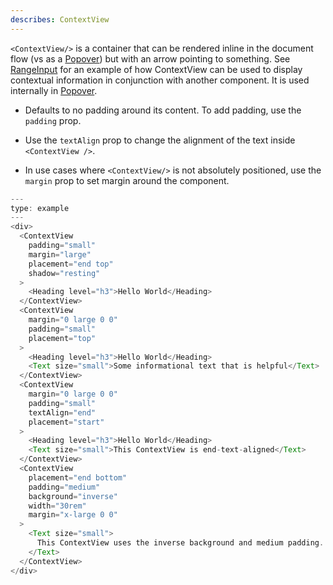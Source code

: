 ```yaml
---
describes: ContextView
---
```


`<ContextView/>` is a container that can be rendered inline in the document flow (vs as a [Popover](#Popover)) but with an arrow pointing to something. See [RangeInput](#RangeInput) for an example of how ContextView can be used to display contextual information in conjunction with another component. It is used internally in [Popover](#Popover).

- Defaults to no padding around its content. To add padding, use the `padding` prop.

- Use the `textAlign` prop to change the alignment of the text inside `<ContextView />`.

- In use cases where `<ContextView/>` is not absolutely positioned, use the `margin` prop to set margin around the component.

```js
---
type: example
---
<div>
  <ContextView
    padding="small"
    margin="large"
    placement="end top"
    shadow="resting"
  >
    <Heading level="h3">Hello World</Heading>
  </ContextView>
  <ContextView
    margin="0 large 0 0"
    padding="small"
    placement="top"
  >
    <Heading level="h3">Hello World</Heading>
    <Text size="small">Some informational text that is helpful</Text>
  </ContextView>
  <ContextView
    margin="0 large 0 0"
    padding="small"
    textAlign="end"
    placement="start"
  >
    <Heading level="h3">Hello World</Heading>
    <Text size="small">This ContextView is end-text-aligned</Text>
  </ContextView>
  <ContextView
    placement="end bottom"
    padding="medium"
    background="inverse"
    width="30rem"
    margin="x-large 0 0"
  >
    <Text size="small">
      This ContextView uses the inverse background and medium padding. Its width prop is set to `30rem`, which causes long strings like this to wrap. It also has top margin to separate it from the ContextViews above it.
    </Text>
  </ContextView>
</div>
```
